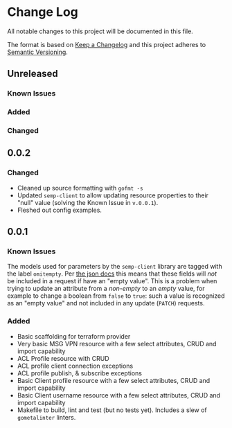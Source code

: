 # Change Log

All notable changes to this project will be documented in this file.

The format is based on [Keep a Changelog](http://keepachangelog.com/)
and this project adheres to [Semantic Versioning](http://semver.org/).

## Unreleased

### Known Issues

### Added

### Changed

## 0.0.2

### Changed

* Cleaned up source formatting with `gofmt -s`
* Updated `semp-client` to allow updating resource properties to their "null" value (solving the Known Issue in `v.0.0.1`).
* Fleshed out config examples.

## 0.0.1

### Known Issues

The models used for parameters by the `semp-client` library are tagged with the label `omitempty`. Per [the json docs](https://golang.org/pkg/encoding/json/#Marshal) this means that these fields will *not* be included in a request if have an "empty value".
This is a problem when trying to update an attribute from a *non-empty* to an *empty* value, for example to change a boolean from `false` to `true`: such a value is recognized as an "empty value" and not included in any update (`PATCH`) requests.

### Added

* Basic scaffolding for terraform provider
* Very basic MSG VPN resource with a few select attributes, CRUD and import capability
* ACL Profile resource with CRUD
* ACL profile client connection exceptions
* ACL profile publish, & subscribe exceptions
* Basic Client profile resource with a few select attributes, CRUD and import capability
* Basic Client username resource with a few select attributes, CRUD and import capability
* Makefile to build, lint and test (but no tests yet). Includes a slew of `gometalinter` linters.
